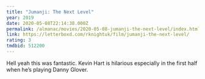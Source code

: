 ```yaml
---
title: "Jumanji: The Next Level"
year: 2019
date: 2020-05-08T22:14:38.000Z
permalink: /almanac/movies/2020-05-08-jumanji-the-next-level/index.html
link: https://letterboxd.com/rknightuk/film/jumanji-the-next-level/
rating: 3
tmdbid: 512200
---
```


Hell yeah this was fantastic. Kevin Hart is hilarious especially in
the first half when he’s playing Danny Glover.
